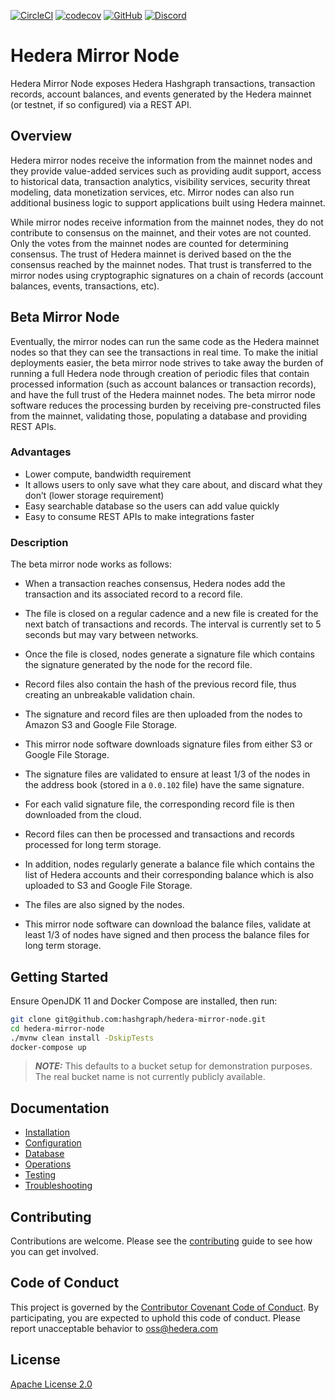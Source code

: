 [![CircleCI](https://circleci.com/gh/hashgraph/hedera-mirror-node/tree/master.svg?style=shield)](https://circleci.com/gh/hashgraph/hedera-mirror-node/tree/master)
[![codecov](https://img.shields.io/codecov/c/github/hashgraph/hedera-mirror-node/master)](https://codecov.io/gh/hashgraph/hedera-mirror-node)
[![GitHub](https://img.shields.io/github/license/hashgraph/hedera-mirror-node)](LICENSE)
[![Discord](https://img.shields.io/badge/discord-join%20chat-blue.svg)](https://hedera.com/discord)

# Hedera Mirror Node

Hedera Mirror Node exposes Hedera Hashgraph transactions, transaction records, account balances,
and events generated by the Hedera mainnet (or testnet, if so configured) via a REST API.

## Overview

Hedera mirror nodes receive the information from the mainnet nodes and they provide value-added services such as providing audit support, access to historical data, transaction analytics, visibility services, security threat modeling, data monetization services, etc. Mirror nodes can also run additional business logic to support applications built using Hedera mainnet.

While mirror nodes receive information from the mainnet nodes, they do not contribute to consensus on the mainnet, and their votes are not counted. Only the votes from the mainnet nodes are counted for determining consensus. The trust of Hedera mainnet is derived based on the the consensus reached by the mainnet nodes. That trust is transferred to the mirror nodes using cryptographic signatures on a chain of records (account balances, events, transactions, etc).

## Beta Mirror Node

Eventually, the mirror nodes can run the same code as the Hedera mainnet nodes so that they can see the transactions in real time. To make the initial deployments easier, the beta mirror node strives to take away the burden of running a full Hedera node through creation of periodic files that contain processed information (such as account balances or transaction records), and have the full trust of the Hedera mainnet nodes. The beta mirror node software reduces the processing burden by receiving pre-constructed files from the mainnet, validating those, populating a database and providing REST APIs.

### Advantages

-   Lower compute, bandwidth requirement
-   It allows users to only save what they care about, and discard what they don’t (lower storage requirement)
-   Easy searchable database so the users can add value quickly
-   Easy to consume REST APIs to make integrations faster

### Description

The beta mirror node works as follows:

-   When a transaction reaches consensus, Hedera nodes add the transaction and its associated record to a record file.
-   The file is closed on a regular cadence and a new file is created for the next batch of transactions and records. The interval is currently set to 5 seconds but may vary between networks.
-   Once the file is closed, nodes generate a signature file which contains the signature generated by the node for the record file.
-   Record files also contain the hash of the previous record file, thus creating an unbreakable validation chain.

-   The signature and record files are then uploaded from the nodes to Amazon S3 and Google File Storage.

-   This mirror node software downloads signature files from either S3 or Google File Storage.
-   The signature files are validated to ensure at least 1/3 of the nodes in the address book (stored in a `0.0.102` file) have the same signature.
-   For each valid signature file, the corresponding record file is then downloaded from the cloud.
-   Record files can then be processed and transactions and records processed for long term storage.

-   In addition, nodes regularly generate a balance file which contains the list of Hedera accounts and their corresponding balance which is also uploaded to S3 and Google File Storage.
-   The files are also signed by the nodes.
-   This mirror node software can download the balance files, validate at least 1/3 of nodes have signed and then process the balance files for long term storage.

## Getting Started

Ensure OpenJDK 11 and Docker Compose are installed, then run:

```bash
git clone git@github.com:hashgraph/hedera-mirror-node.git
cd hedera-mirror-node
./mvnw clean install -DskipTests
docker-compose up
```

> **_NOTE:_** This defaults to a bucket setup for demonstration purposes. The real bucket name is not currently publicly available.

## Documentation

-   [Installation](docs/installation.md)
-   [Configuration](docs/configuration.md)
-   [Database](docs/database.md)
-   [Operations](docs/operations.md)
-   [Testing](docs/testing.md)
-   [Troubleshooting](docs/troubleshooting.md)

## Contributing

Contributions are welcome. Please see the [contributing](CONTRIBUTING.md) guide to see how you can get
involved.

## Code of Conduct

This project is governed by the [Contributor Covenant Code of Conduct](CODE_OF_CONDUCT.md). By participating, you are
expected to uphold this code of conduct. Please report unacceptable behavior to [oss@hedera.com](mailto:oss@hedera.com)

## License

[Apache License 2.0](LICENSE)
